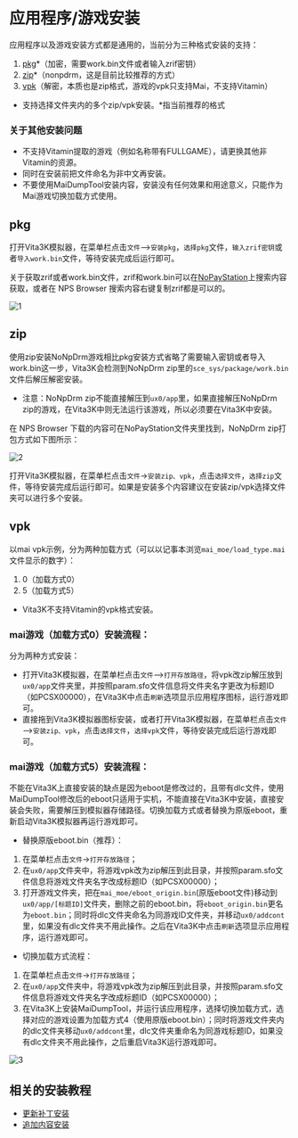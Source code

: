 # 应用程序/游戏安装
应用程序以及游戏安装方式都是通用的，当前分为三种格式安装的支持：
1. [pkg](http://croden1999.github.io/Vita3K-quick-guide/README_APP#pkg)*（加密，需要work.bin文件或者输入zrif密钥）
2. [zip](http://croden1999.github.io/Vita3K-quick-guide/README_APP#zip)*（nonpdrm，这是目前比较推荐的方式）
3. [vpk](http://croden1999.github.io/Vita3K-quick-guide/README_APP#vpk)（解密，本质也是zip格式，游戏的vpk只支持Mai，不支持Vitamin）

- 支持选择文件夹内的多个zip/vpk安装。*指当前推荐的格式

### 关于其他安装问题
- 不支持Vitamin提取的游戏（例如名称带有FULLGAME），请更换其他非Vitamin的资源。
- 同时在安装前把文件命名为非中文再安装。
- 不要使用MaiDumpTool安装内容，安装没有任何效果和用途意义，只能作为Mai游戏切换加载方式使用。

## pkg

打开Vita3K模拟器，在菜单栏点击`文件`—>`安装pkg`，`选择pkg`文件，`输入zrif密钥`或者`导入work.bin`文件，等待安装完成后运行即可。

关于获取zrif或者work.bin文件，zrif和work.bin可以在[NoPayStation](https://nopaystation.com)上搜索内容获取，或者在 NPS Browser 搜索内容右键复制zrif都是可以的。

![1](https://user-images.githubusercontent.com/61804715/131707016-03ff7df3-4891-4bec-8398-3311c88398f7.png)

## zip
使用zip安装NoNpDrm游戏相比pkg安装方式省略了需要输入密钥或者导入work.bin这一步，Vita3K会检测到NoNpDrm zip里的`sce_sys/package/work.bin`文件后解压解密安装。
- 注意：NoNpDrm zip不能直接解压到`ux0/app`里，如果直接解压NoNpDrm zip的游戏，在Vita3K中则无法运行该游戏，所以必须要在Vita3K中安装。

在 NPS Browser 下载的内容可在NoPayStation文件夹里找到，NoNpDrm zip打包方式如下图所示：

![2](https://user-images.githubusercontent.com/61804715/188533955-393d4953-5da9-4956-a49a-35a42eec4bbd.png)

打开Vita3K模拟器，在菜单栏点击`文件`->`安装zip、vpk`，点击`选择文件`，`选择zip`文件，等待安装完成后运行即可。如果是安装多个内容建议在安装zip/vpk选择文件夹可以进行多个安装。

## vpk
以mai vpk示例，分为两种加载方式（可以以记事本浏览`mai_moe/load_type.mai`文件显示的数字）：
1. 0（加载方式0）
2. 5（加载方式5）

- Vita3K不支持Vitamin的vpk格式安装。

### mai游戏（加载方式0）安装流程：
分为两种方式安装：
- 打开Vita3K模拟器，在菜单栏点击`文件`—>`打开存放路径`，将vpk改zip解压放到`ux0/app`文件夹里，并按照param.sfo文件信息将文件夹名字更改为标题ID（如PCSX00000），在Vita3K中点击`刷新`选项显示应用程序图标，运行游戏即可。
- 直接拖到Vita3K模拟器图标安装，或者打开Vita3K模拟器，在菜单栏点击`文件`—>`安装zip、vpk`，点击`选择文件`，`选择vpk`文件，等待安装完成后运行游戏即可。

### mai游戏（加载方式5）安装流程：
不能在Vita3K上直接安装的缺点是因为eboot是修改过的，且带有dlc文件，使用MaiDumpTool修改后的eboot只适用于实机，不能直接在Vita3K中安装，直接安装会失败，需要解压到模拟器存储路径。切换加载方式或者替换为原版eboot，重新启动Vita3K模拟器再运行游戏即可。

- 替换原版eboot.bin（推荐）：
1. 在菜单栏点击`文件`->`打开存放路径`；
2. 在`ux0/app`文件夹中，将游戏vpk改为zip解压到此目录，并按照param.sfo文件信息将游戏文件夹名字改成标题ID（如PCSX00000）；
3. 打开游戏文件夹，把在`mai_moe/eboot_origin.bin`(原版eboot文件)移动到`ux0/app/[标题ID]`文件夹，删除之前的eboot.bin，将`eboot_origin.bin`更名为`eboot.bin`；同时将dlc文件夹命名为同游戏ID文件夹，并移动`ux0/addcont`里，如果没有dlc文件夹不用此操作。之后在Vita3K中点击`刷新`选项显示应用程序，运行游戏即可。

- 切换加载方式流程：
1. 在菜单栏点击`文件`->`打开存放路径`；
2. 在`ux0/app`文件夹中，将游戏vpk改为zip解压到此目录，并按照param.sfo文件信息将游戏文件夹名字改成标题ID（如PCSX00000）；
3. 在Vita3K上安装MaiDumpTool，并运行该应用程序，选择切换加载方式，选择对应的游戏设置为加载方式4（使用原版eboot.bin）；同时将游戏文件夹内的dlc文件夹移动`ux0/addcont`里，dlc文件夹重命名为同游戏标题ID，如果没有dlc文件夹不用此操作，之后重启Vita3K运行游戏即可。

![3](https://user-images.githubusercontent.com/61804715/131707916-51a83901-f72e-4f99-a17f-fc4f8a090802.png)

## 相关的安装教程
- [更新补丁安装](http://croden1999.github.io/Vita3K-quick-guide/README_PATCH)
- [追加内容安装](http://croden1999.github.io/Vita3K-quick-guide/README_ADDCONT)
